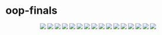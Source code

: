 # oop-finals
<p align="center">
  <img src=https://i.ibb.co/0fpVXKF/0001.jpg">
  <img src="https://i.ibb.co/Yh8ztYs/0002.jpg">
  <img src="https://i.ibb.co/vmVgXJH/0003.jpg">
  <img src="https://i.ibb.co/y8n7J9L/0004.jpg">
  <img src="https://i.ibb.co/S5b8WP1/0005.jpg">
  <img src="https://i.ibb.co/bBfQYQb/0006.jpg">
  <img src="https://i.ibb.co/Hr7ggB6/0007.jpg">
  <img src="https://i.ibb.co/GsPnbB2/0008.jpg">
  <img src="https://i.ibb.co/2Y8PD6V/0009.jpg">
  <img src="https://i.ibb.co/D7LvFd5/0010.jpg">
  <img src="https://i.ibb.co/2sNb5qV/0011.jpg">
  <img src="https://i.ibb.co/zJ0M0s3/0012.jpg">
  <img src="https://i.ibb.co/nwsTtmn/0013.jpg">
  <img src="https://i.ibb.co/DKVS6DS/0014.jpg">
  <img src="https://i.ibb.co/yyMBp83/0015.jpg">
  <img src="https://i.ibb.co/Z6VstWf/0016.jpg">
</p>

